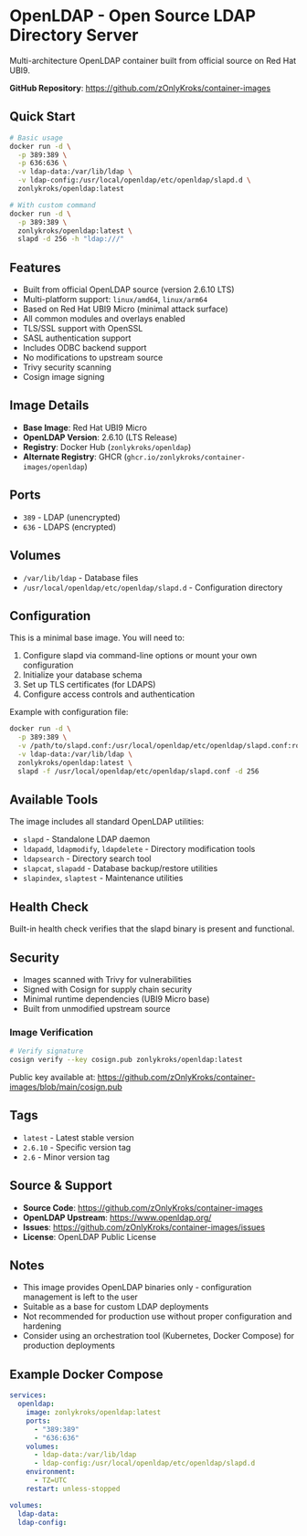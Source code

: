 # OpenLDAP - Open Source LDAP Directory Server

Multi-architecture OpenLDAP container built from official source on Red Hat UBI9.

**GitHub Repository**: https://github.com/zOnlyKroks/container-images

## Quick Start

```bash
# Basic usage
docker run -d \
  -p 389:389 \
  -p 636:636 \
  -v ldap-data:/var/lib/ldap \
  -v ldap-config:/usr/local/openldap/etc/openldap/slapd.d \
  zonlykroks/openldap:latest

# With custom command
docker run -d \
  -p 389:389 \
  zonlykroks/openldap:latest \
  slapd -d 256 -h "ldap:///"
```

## Features

- Built from official OpenLDAP source (version 2.6.10 LTS)
- Multi-platform support: `linux/amd64`, `linux/arm64`
- Based on Red Hat UBI9 Micro (minimal attack surface)
- All common modules and overlays enabled
- TLS/SSL support with OpenSSL
- SASL authentication support
- Includes ODBC backend support
- No modifications to upstream source
- Trivy security scanning
- Cosign image signing

## Image Details

- **Base Image**: Red Hat UBI9 Micro
- **OpenLDAP Version**: 2.6.10 (LTS Release)
- **Registry**: Docker Hub (`zonlykroks/openldap`)
- **Alternate Registry**: GHCR (`ghcr.io/zonlykroks/container-images/openldap`)

## Ports

- `389` - LDAP (unencrypted)
- `636` - LDAPS (encrypted)

## Volumes

- `/var/lib/ldap` - Database files
- `/usr/local/openldap/etc/openldap/slapd.d` - Configuration directory

## Configuration

This is a minimal base image. You will need to:

1. Configure slapd via command-line options or mount your own configuration
2. Initialize your database schema
3. Set up TLS certificates (for LDAPS)
4. Configure access controls and authentication

Example with configuration file:

```bash
docker run -d \
  -p 389:389 \
  -v /path/to/slapd.conf:/usr/local/openldap/etc/openldap/slapd.conf:ro \
  -v ldap-data:/var/lib/ldap \
  zonlykroks/openldap:latest \
  slapd -f /usr/local/openldap/etc/openldap/slapd.conf -d 256
```

## Available Tools

The image includes all standard OpenLDAP utilities:

- `slapd` - Standalone LDAP daemon
- `ldapadd`, `ldapmodify`, `ldapdelete` - Directory modification tools
- `ldapsearch` - Directory search tool
- `slapcat`, `slapadd` - Database backup/restore utilities
- `slapindex`, `slaptest` - Maintenance utilities

## Health Check

Built-in health check verifies that the slapd binary is present and functional.

## Security

- Images scanned with Trivy for vulnerabilities
- Signed with Cosign for supply chain security
- Minimal runtime dependencies (UBI9 Micro base)
- Built from unmodified upstream source

### Image Verification

```bash
# Verify signature
cosign verify --key cosign.pub zonlykroks/openldap:latest
```

Public key available at: https://github.com/zOnlyKroks/container-images/blob/main/cosign.pub

## Tags

- `latest` - Latest stable version
- `2.6.10` - Specific version tag
- `2.6` - Minor version tag

## Source & Support

- **Source Code**: https://github.com/zOnlyKroks/container-images
- **OpenLDAP Upstream**: https://www.openldap.org/
- **Issues**: https://github.com/zOnlyKroks/container-images/issues
- **License**: OpenLDAP Public License

## Notes

- This image provides OpenLDAP binaries only - configuration management is left to the user
- Suitable as a base for custom LDAP deployments
- Not recommended for production use without proper configuration and hardening
- Consider using an orchestration tool (Kubernetes, Docker Compose) for production deployments

## Example Docker Compose

```yaml
services:
  openldap:
    image: zonlykroks/openldap:latest
    ports:
      - "389:389"
      - "636:636"
    volumes:
      - ldap-data:/var/lib/ldap
      - ldap-config:/usr/local/openldap/etc/openldap/slapd.d
    environment:
      - TZ=UTC
    restart: unless-stopped

volumes:
  ldap-data:
  ldap-config:
```

